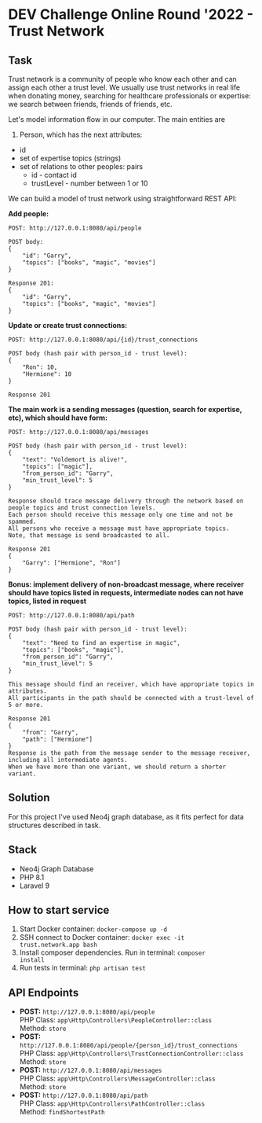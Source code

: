 # DEV Challenge Online Round '2022 - Trust Network

## Task
Trust network is a community of people who know each other and can assign each other a trust level. We usually use trust networks in real life when donating money, searching for healthcare professionals or expertise: we search between friends, friends of friends, etc.

Let's model information flow in our computer. The main entities are
1. Person, which has the next attributes:
  - id
  - set of expertise topics (strings)
  - set of relations to other peoples: pairs
    - id - contact id
    - trustLevel - number between 1 or 10

We can build a model of trust network using straightforward REST API:


<b>Add people:</b>
```
POST: http://127.0.0.1:8080/api/people

POST body:
{
    "id": "Garry",
    "topics": ["books", "magic", "movies"]
}

Response 201:
{
    "id": "Garry",
    "topics": ["books", "magic", "movies"]
}
```


<b>Update or create trust connections:</b>
```
POST: http://127.0.0.1:8080/api/{id}/trust_connections

POST body (hash pair with person_id - trust level):
{
    "Ron": 10,
    "Hermione": 10
}

Response 201
```


<b>The main work is a sending messages (question, search for expertise, etc), which should have form:</b>
```
POST: http://127.0.0.1:8080/api/messages

POST body (hash pair with person_id - trust level):
{
    "text": "Voldemort is alive!",
    "topics": ["magic"],
    "from_person_id": "Garry",
    "min_trust_level": 5
}

Response should trace message delivery through the network based on people topics and trust connection levels. 
Each person should receive this message only one time and not be spammed. 
All persons who receive a message must have appropriate topics. 
Note, that message is send broadcasted to all.

Response 201
{
    "Garry": ["Hermione", "Ron"]
}
```


<b>Bonus: implement delivery of non-broadcast message, where receiver should have topics listed in requests, intermediate nodes can not have topics, listed in request</b>
```
POST: http://127.0.0.1:8080/api/path

POST body (hash pair with person_id - trust level):
{
    "text": "Need to find an expertise in magic",
    "topics": ["books", "magic"],
    "from_person_id": "Garry",
    "min_trust_level": 5
}

This message should find an receiver, which have appropriate topics in attributes. 
All participants in the path should be connected with a trust-level of 5 or more.

Response 201
{
    "from": "Garry",
    "path": ["Hermione"]
}
Response is the path from the message sender to the message receiver, including all intermediate agents. 
When we have more than one variant, we should return a shorter variant.
```

## Solution
For this project I've used Neo4j graph database, as it fits perfect for data structures described in task.

## Stack
- Neo4j Graph Database
- PHP 8.1
- Laravel 9

## How to start service
1. Start Docker container: <code>docker-compose up -d</code>
2. SSH connect to Docker container: <code>docker exec -it trust.network.app bash</code>
3. Install composer dependencies. Run in terminal: <code>composer install</code>
4. Run tests in terminal: <code>php artisan test</code>

## API Endpoints
- <b>POST:</b> <code>http\://127.0.0.1:8080/api/people</code>\
  PHP Class: <code>app\Http\Controllers\PeopleController::class</code>\
  Method: <code>store</code>
- <b>POST:</b> <code>http\://127.0.0.1:8080/api/people/{person_id}/trust_connections</code>\
  PHP Class: <code>app\Http\Controllers\TrustConnectionController::class</code>\
  Method: <code>store</code>
- <b>POST:</b> <code>http\://127.0.0.1:8080/api/messages</code>\
  PHP Class: <code>app\Http\Controllers\MessageController::class</code>\
  Method: <code>store</code>
- <b>POST:</b> <code>http\://127.0.0.1:8080/api/path</code>\
  PHP Class: <code>app\Http\Controllers\PathController::class</code>\
  Method: <code>findShortestPath</code>